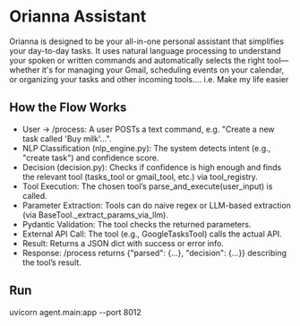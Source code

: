 # Orianna Assistant

Orianna is designed to be your all-in-one personal assistant that simplifies your day-to-day tasks. It uses natural language processing to understand your spoken or written commands and automatically selects the right tool—whether it's for managing your Gmail, scheduling events on your calendar, or organizing your tasks and other incoming tools.... i.e. Make my life easier

## How the Flow Works
- User → /process: A user POSTs a text command, e.g. "Create a new task called 'Buy milk'...".
- NLP Classification (nlp_engine.py): The system detects intent (e.g., "create task") and confidence score.
- Decision (decision.py): Checks if confidence is high enough and finds the relevant tool (tasks_tool or gmail_tool, etc.) via tool_registry.
- Tool Execution: The chosen tool’s parse_and_execute(user_input) is called.
- Parameter Extraction: Tools can do naive regex or LLM-based extraction (via BaseTool._extract_params_via_llm).
- Pydantic Validation: The tool checks the returned parameters.
- External API Call: The tool (e.g., GoogleTasksTool) calls the actual API.
- Result: Returns a JSON dict with success or error info.
- Response: /process returns {"parsed": {...}, "decision": {...}} describing the tool’s result.

## Run
uvicorn agent.main:app --port 8012

